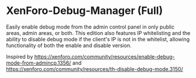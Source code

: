 # XenForo-Debug-Manager (Full)
Easily enable debug mode from the admin control panel in only public areas, admin areas, or both. This edition also features IP whitelisting and the ability to disable debug mode if the client's IP is not in the whitelist, allowing functionality of both the enable and disable version.

Inspired by https://xenforo.com/community/resources/enable-debug-mode-from-admincp.1356/ and https://xenforo.com/community/resources/th-disable-debug-mode.3150/
